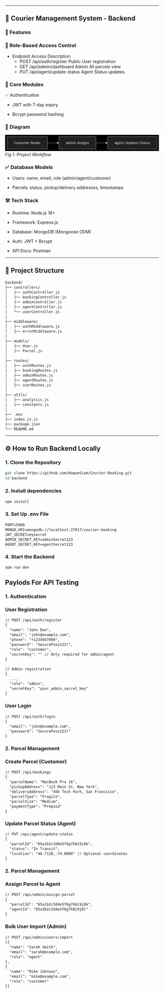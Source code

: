 
---

## 🔧 Courier Management System - Backend

### 🚀 Features

### 🔹 Role-Based Access Control
- Endpoint	Access	Description
  - POST /api/auth/register	Public	User registration
  - GET /api/admin/dashboard	Admin	All parcels view
  - PUT /api/agent/update-status	Agent	Status updates.

### 🔹 Core Modules
✅ Authentication

- JWT with 7-day expiry

- Bcrypt password hashing

### 🧠 Diagram
![Database Schema](./images/project_workflow.png)
*Fig 1. Project Workflow*

### ✅ Database Models

- Users: name, email, role (admin/agent/customer)

- Parcels: status, pickup/delivery addresses, timestamps

### 🛠 Tech Stack
- Runtime: Node.js 18+

- Framework: Express.js

- Database: MongoDB (Mongoose ODM)

- Auth: JWT + Bcrypt

- API Docs: Postman
---


## 🧪 Project Structure
```
backend/
├── controllers/
│   ├── authController.js        
│   ├── bookingController.js     
│   ├── adminController.js       
│   ├── agentController.js       
│   └── userController.js        
│
├── middleware/
│   ├── authMiddleware.js        
│   ├── errorMiddleware.js       
│
├── models/
│   ├── User.js                  
│   ├── Parcel.js                
│
├── routes/
│   ├── authRoutes.js            
│   ├── bookingRoutes.js         
│   ├── adminRoutes.js           
│   ├── agentRoutes.js
│   ├── userRoutes.js             
│
├── utils/
│   ├── analytics.js                  
│   ├── constants.js            
│
├── .env                        
├── index.js.js                   
├── package.json
└── README.md

```


---

## ⚙️ How to Run Backend Locally

### 1. Clone the Repository

```bash
git clone https://github.com/HaqueSiam/Courier-Booking.git
cd backend
```
### 2. Install dependencies

```bash
npm install
```

### 3. Set Up .env File

```
PORT=5000
MONGO_URI=mongodb://localhost:27017/courier-booking
JWT_SECRET=mysecret
ADMIN_SECRET_KEY=adminSecret123
AGENT_SECRET_KEY=agentSecret123

```


### 4. Start the Backend

```bash
npm run dev
```

## Paylods For API Testing

### 1. Authentication

### User Registration
```
// POST /api/auth/register
{
  "name": "John Doe",
  "email": "john@example.com",
  "phone": "+1234567890",
  "password": "SecurePass123!",
  "role": "customer",
  "secretKey": "" // Only required for admin/agent
}

// Admin registration
{
  ...,
  "role": "admin",
  "secretKey": "your_admin_secret_key"
}
```
### User Login

```
// POST /api/auth/login
{
  "email": "john@example.com",
  "password": "SecurePass123!"
}
```


### 2. Parcel Management

### Create Parcel (Customer)

```
// POST /api/bookings
{
  "parcelName": "MacBook Pro 16",
  "pickupAddress": "123 Main St, New York",
  "deliveryAddress": "456 Tech Park, San Francisco",
  "parcelType": "Fragile",
  "parcelSize": "Medium",
  "paymentType": "Prepaid"
}

```
### Update Parcel Status (Agent)

```
// PUT /api/agent/update-status
{
  "parcelId": "65a1b2c3d4e5f6g7h8i9j0k",
  "status": "In Transit",
  "location": "40.7128,-74.0060" // Optional coordinates
}
```

### 2. Parcel Management
### Assign Parcel to Agent

```
// POST /api/admin/assign-parcel
{
  "parcelId": "65a1b2c3d4e5f6g7h8i9j0k",
  "agentId": "65a1b2c3d4e5f6g7h8i9j0l"
}
```
### Bulk User Import (Admin)
```
// POST /api/admin/users/import
[{
  "name": "Sarah Smith",
  "email": "sarah@example.com",
  "role": "agent"
},
{
  "name": "Mike Johnson",
  "email": "mike@example.com",
  "role": "customer"
}]
```